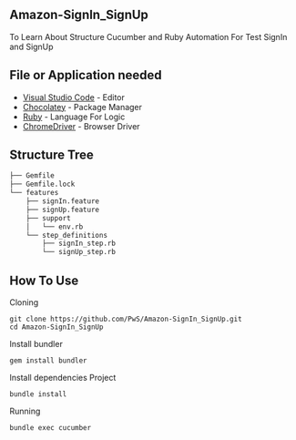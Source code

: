 ## Amazon-SignIn_SignUp
To Learn About Structure Cucumber and Ruby
Automation For Test SignIn and SignUp

## File or Application needed
* [Visual Studio Code](https://code.visualstudio.com/) - Editor
* [Chocolatey](https://chocolatey.org/) - Package Manager
* [Ruby](https://rubyinstaller.org/downloads/) - Language For Logic
* [ChromeDriver](https://chromedriver.chromium.org/downloads) - Browser Driver

## Structure Tree
```bash
├── Gemfile
├── Gemfile.lock
└── features
    ├── signIn.feature
    ├── signUp.feature
    ├── support 
    │   └── env.rb
    └── step_definitions
        ├── signIn_step.rb
        └── signUp_step.rb
```

## How To Use
Cloning
```
git clone https://github.com/PwS/Amazon-SignIn_SignUp.git
cd Amazon-SignIn_SignUp
```

Install bundler
```
gem install bundler
```

Install dependencies Project
```
bundle install
```
Running
```
bundle exec cucumber
```
